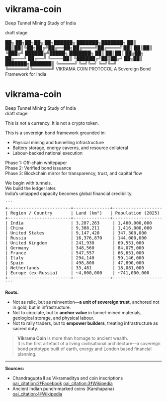 # vikrama-coin
Deep Tunnel Mining Study of India 

draft stage 

██╗   ██╗██╗██╗  ██╗██████╗ ███████╗███████╗
██║   ██║██║╚██╗██╔╝██╔══██╗██╔════╝██╔════╝
██║   ██║██║ ╚███╔╝ ██████╔╝█████╗  ███████╗
██║   ██║██║ ██╔██╗ ██╔═══╝ ██╔══╝  ╚════██║
╚██████╔╝██║██╔╝ ██╗██║     ███████╗███████║
 ╚═════╝ ╚═╝╚═╝  ╚═╝╚═╝     ╚══════╝╚══════╝
           VIKRAMA COIN PROTOCOL
     A Sovereign Bond Framework for India

# vikrama-coin  
Deep Tunnel Mining Study of India  
draft stage

This is not a currency. It is not a crypto token.

This is a sovereign bond framework grounded in:
- Physical mining and tunnelling infrastructure
- Battery storage, energy caverns, and resource collateral
- Labour-backed national execution

Phase 1: Off-chain whitepaper  
Phase 2: Verified bond issuance  
Phase 3: Blockchain mirror for transparency, trust, and capital flow

We begin with tunnels.  
We build the ledger later.  
India’s untapped capacity becomes global financial credibility.


<pre>
```
+------------------------+--------------+--------------------+----------------+--------------+----------------------------+
| Region / Country       | Land (km²)   | Population (2025)   | Density (/km²) | Median Age   | Resource Value (USD est.) |
+------------------------+--------------+--------------------+----------------+--------------+----------------------------+
| India                  | 3,287,263     | 1,460,000,000       | 492            | 29.8         | ~$10 trillion              |
| China                  | 9,388,211     | 1,416,000,000       | 151            | 38.4         | ~$23 trillion              |
| United States          | 9,147,420     | 347,300,000         | 38             | 38.5         | ~$45 trillion              |
| Russia                 | 16,376,870    | 144,000,000         | 9              | 39.6         | ~$75 trillion              |
| United Kingdom         | 241,930       | 69,551,000          | 287            | 40.6         | —                          |
| Germany                | 348,560       | 84,075,000          | 241            | 46.8         | —                          |
| France                 | 547,557       | 66,651,000          | 122            | 41.7         | —                          |
| Italy                  | 294,140       | 59,146,000          | 201            | 48.4         | —                          |
| Spain                  | 498,800       | 47,890,000          | 96             | 46.8         | —                          |
| Netherlands            | 33,481        | 18,081,000          | 424            | ~43          | —                          |
| Europe (ex-Russia)     | ~4,000,000    | ~741,000,000        | ~185           | ~43          | —                          |
+------------------------+--------------+--------------------+----------------+--------------+----------------------------+
```
</pre>



**Roots.**

- Not as relic, but as reinvention—**a unit of sovereign trust**, anchored not in gold, but in infrastructure.
- Not to circulate, but to **anchor value** in tunnel-mined materials, geological storage, and physical labour.
- Not to rally traders, but to **empower builders**, treating infrastructure as sacred duty.

> **Vikrama Coin** is more than homage to ancient wealth.  
> It is the first artefact of a living civilisational architecture—a sovereign bond prototype built of earth, energy and London based financial planning. 

---

**Sources:**
- Chandragupta II as Vikramaditya and coin inscriptions  [oai_citation:2‡Facebook](https://www.facebook.com/historyplus1230/posts/emperor-chandragupta-ii-in-war-attirethis-coin-belonged-to-chandragupta-ii-vikra/164345175104621/?utm_source=chatgpt.com) [oai_citation:3‡Wikipedia](https://en.wikipedia.org/wiki/Chandragupta_II?utm_source=chatgpt.com)  
- Ancient Indian punch‑marked coins (Karshapana)  [oai_citation:4‡Wikipedia](https://en.wikipedia.org/wiki/Karshapana?utm_source=chatgpt.com)
